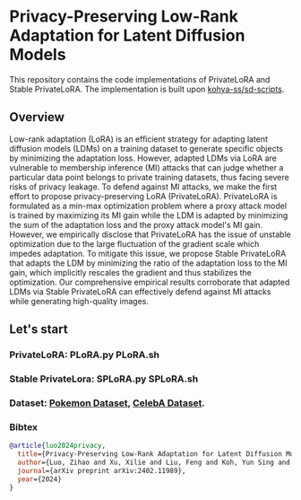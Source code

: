 # Privacy-Preserving Low-Rank Adaptation for Latent Diffusion Models

This repository contains the code implementations of PrivateLoRA and Stable PrivateLoRA. The implementation is built upon [kohya-ss/sd-scripts](https://github.com/kohya-ss/sd-scripts.git).

## Overview
Low-rank adaptation (LoRA) is an efficient strategy for adapting latent diffusion models (LDMs) on a training dataset to generate specific objects by minimizing the adaptation loss. However, adapted LDMs via LoRA are vulnerable to membership inference (MI) attacks that can judge whether a particular data point belongs to private training datasets, thus facing severe risks of privacy leakage. To defend against MI attacks, we make the first effort to propose privacy-preserving LoRA (PrivateLoRA). PrivateLoRA is formulated as a min-max optimization problem where a proxy attack model is trained by maximizing its MI gain while the LDM is adapted by minimizing the sum of the adaptation loss and the proxy attack model's MI gain. 
However, we empirically disclose that PrivateLoRA has the issue of unstable optimization due to the large fluctuation of the gradient scale which impedes adaptation. To mitigate this issue, we propose Stable PrivateLoRA that adapts the LDM by minimizing the ratio of the adaptation loss to the MI gain, which implicitly rescales the gradient and thus stabilizes the optimization. Our comprehensive empirical results corroborate that adapted LDMs via Stable PrivateLoRA can effectively defend against MI attacks while generating high-quality images. 

## Let's start

### PrivateLoRA: PLoRA.py  PLoRA.sh

### Stable PrivateLora: SPLoRA.py  SPLoRA.sh

### Dataset: [Pokemon Dataset](https://huggingface.co/datasets/lambdalabs/pokemon-blip-captions), [CelebA Dataset](https://mmlab.ie.cuhk.edu.hk/projects/CelebA.html).

### Bibtex
```bibtex
@article{luo2024privacy,
  title={Privacy-Preserving Low-Rank Adaptation for Latent Diffusion Models},
  author={Luo, Zihao and Xu, Xilie and Liu, Feng and Koh, Yun Sing and Wang, Di and Zhang, Jingfeng},
  journal={arXiv preprint arXiv:2402.11989},
  year={2024}
}
